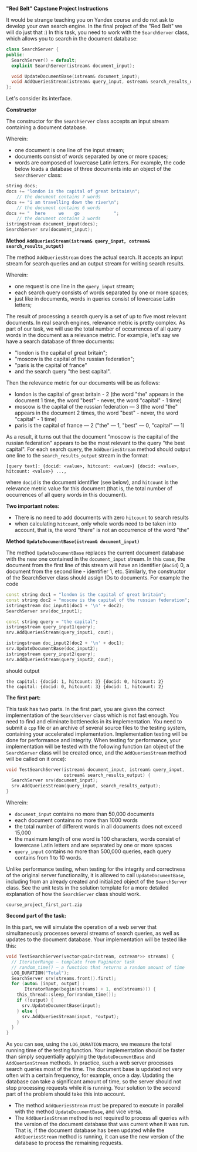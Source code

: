   **"Red Belt" Capstone Project Instructions**
   
It would be strange teaching you on Yandex course and do not ask to develop your own search engine.
In the final project of the "Red Belt" we will do just that :)
In this task, you need to work with the ```SearchServer``` class, which allows you to search in the document database:

```c++
class SearchServer {
public:
  SearchServer() = default;
  explicit SearchServer(istream& document_input);

  void UpdateDocumentBase(istream& document_input);
  void AddQueriesStream(istream& query_input, ostream& search_results_output);
};
```

Let's consider its interface.

**Constructor**

The constructor for the ```SearchServer``` class accepts an input stream containing a document database. 

Wherein:
  - one document is one line of the input stream;
  - documents consist of words separated by one or more spaces;
  - words are composed of lowercase Latin letters. For example, the code below loads a database of three documents into an object of the ```SearchServer``` class:

```c++
string docs;
docs += "london is the capital of great britain\n"; 
    // the document contains 7 words
docs += "i am travelling down the river\n";
    // the document contains 6 words
docs += "  here     we    go             ";
    // the document contains 3 words
istringstream document_input(docs);
SearchServer srv(document_input);
```

**Method ```AddQueriesStream(istream& query_input, ostream& search_results_output)```**

The method ```AddQueriesStream``` does the actual search. It accepts an input stream for search queries and an output stream for writing search results. 

Wherein:
  - one request is one line in the ```query_input``` stream;
  - each search query consists of words separated by one or more spaces;
  - just like in documents, words in queries consist of lowercase Latin letters;
  
The result of processing a search query is a set of up to five most relevant documents. In real search engines, relevance metric is pretty complex.
As part of our task, we will use the total number of occurrences of all query words in the document as a relevance metric.
For example, let's say we have a search database of three documents: 
  - "london is the capital of great britain"; 
  - "moscow is the capital of the russian federation"; 
  - "paris is the capital of france" 
  - and the search query "the best capital". 
  
Then the relevance metric for our documents will be as follows:
  - london is the capital of great britain - 2 (the word "the" appears in the document 1 time, the word "best" - never, the word "capital" - 1 time)
  - moscow is the capital of the russian federation — 3 (the word "the" appears in the document 2 times, the word "best" - never, the word "capital" - 1 time)
  - paris is the capital of france — 2 ("the" — 1, "best" — 0, "capital" — 1)
  
As a result, it turns out that the document "moscow is the capital of the russian federation" appears to be the most relevant to the query "the best capital".
For each search query, the ```AddQueriesStream``` method should output one line to the ```search_results_output``` stream in the format:

```
[query text]: {docid: <value>, hitcount: <value>} {docid: <value>, hitcount: <value>} ...,
```

where ```docid``` is the document identifier (see below), and ```hitcount``` is the relevance 
metric value for this document (that is, the total number of occurrences of all query words in this document).

**Two important notes:**

  - There is no need to add documents with zero ```hitcount``` to search results
  - when calculating ```hitcount```, only whole words need to be taken into account, that is, the word "there" is not an occurrence of the word "the"

**Method ```UpdateDocumentBase(istream& document_input)```**

The method ```UpdateDocumentBase``` replaces the current document database with the new one contained in the ```document_input``` stream.
In this case, the document from the first line of this stream will have an identifier (```docid```) 0, a document from the second line - identifier 1, etc.
Similarly, the constructor of the SearchServer class should assign IDs to documents. For example the code

```c++
const string doc1 = "london is the capital of great britain";
const string doc2 = "moscow is the capital of the russian federation";
istringstream doc_input1(doc1 + '\n' + doc2);
SearchServer srv(doc_input1);

const string query = "the capital";
istringstream query_input1(query);
srv.AddQueriesStream(query_input1, cout);

istringstream doc_input2(doc2 + '\n' + doc1);
srv.UpdateDocumentBase(doc_input2);
istringstream query_input2(query);
srv.AddQueriesStream(query_input2, cout);
```

should output

```
the capital: {docid: 1, hitcount: 3} {docid: 0, hitcount: 2}
the capital: {docid: 0, hitcount: 3} {docid: 1, hitcount: 2}
```

**The first part:**

This task has two parts. In the first part, you are given the correct implementation of the ```SearchServer``` class which is not fast enough. You need to find and 
eliminate bottlenecks in its implementation. You need to submit a ```cpp``` file or an archive of several source files to the testing system, containing your accelerated 
implementation.
Implementation testing will be done for performance and integrity.
When testing for performance, your implementation will be tested with the following function (an object of the ```SearchServer``` class will be created once, and the 
```AddQueriesStream``` method will be called on it once):

```c++
void TestSearchServer(istream& document_input, istream& query_input,
                      ostream& search_results_output) {
  SearchServer srv(document_input);
  srv.AddQueriesStream(query_input, search_results_output);
}
```

Wherein:
  - ```document_input``` contains no more than 50,000 documents
  - each document contains no more than 1000 words
  - the total number of different words in all documents does not exceed 15,000
  - the maximum length of one word is 100 characters, words consist of lowercase Latin letters and are separated by one or more spaces
  - ```query_input``` contains no more than 500,000 queries, each query contains from 1 to 10 words.

Unlike performance testing, when testing for the integrity and correctness of the original server functionality, it is allowed to call ```UpdateDocumentBase```, 
including from an already created and initialized object of the ```SearchServer``` class.
See the unit tests in the solution template for a more detailed explanation of how the ```SearchServer``` class should work.

```
course_project_first_part.zip
```

**Second part of the task:**

In this part, we will simulate the operation of a web server that simultaneously processes several streams of search queries, as well as updates to the document database. 
Your implementation will be tested like this:

```c++
void TestSearchServer(vector<pair<istream, ostream*>> streams) {
  // IteratorRange — template from Paginator task
  // random_time() — a function that returns a random amount of time
  LOG_DURATION("Total");
  SearchServer srv(streams.front().first);
  for (auto& [input, output] :
       IteratorRange(begin(streams) + 1, end(streams))) {
    this_thread::sleep_for(random_time());
    if (!output) {
      srv.UpdateDocumentBase(input);
    } else {
      srv.AddQueriesStream(input, *output);
    }
  }
}
```

As you can see, using the ```LOG_DURATION``` macro, we measure the total running time of the testing function. Your implementation should be faster than simply 
sequentially applying the ```UpdateDocumentBase``` and ```AddQueriesStream``` methods.
In practice, such a web server processes search queries most of the time. The document base is updated not very often with a certain frequency, for example, 
once a day. Updating the database can take a significant amount of time, so the server should not stop processing requests while it is running. Your solution 
to the second part of the problem should take this into account.
  - The method ```AddQueriesStream``` must be prepared to execute in parallel with the method ```UpdateDocumentBase```, and vice versa.
  - The ```AddQueriesStream``` method is not required to process all queries with the version of the document database that was current when it was run. That is, if the document database has been updated while the ```AddQueriesStream``` method is running, it can use the new version of the database to process the remaining requests.
